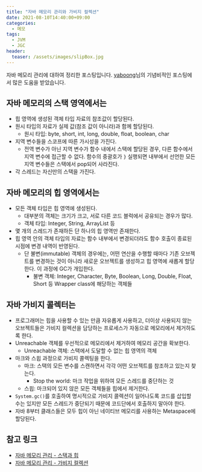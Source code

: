 ```yaml
---
title: "자바 메모리 관리와 가비지 컬렉션"
date: 2021-08-10T14:40:00+09:00
categories:
  - 메모
tags:
  - JVM
  - JGC
header:
  teaser: /assets/images/slipBox.jpg
---
```

자바 메모리 관리에 대하여 정리한 포스팅입니다. [yaboong][main]님의 기념비적인 포스팅에서 많은 도움을 받았습니다. 

## 자바 메모리의 스택 영역에서는
* 힙 영역에 생성된 객체 타입 자료의 참조값이 할당된다. 
* 원시 타입의 자료가 실제 값(참조 값이 아니라)과 함께 할당된다.
  * 원시 타입: byte, short, int, long, double, float, boolean, char
* 지역 변수들을 스코프에 따른 가시성을 가진다.
  * 전역 변수가 아닌 지역 변수가 함수 내에서 스택에 할당된 경우, 다른 함수에서 지역 변수에 접근할 수 없다. 함수의 중괄호가 `}` 실행되면 내부에서 선언한 모든 지역 변수들은 스택에서 pop되어 사라진다. 
* 각 스레드는 자신만의 스택을 가진다. 

## 자바 메모리의 힙 영역에서는
* 모든 객체 타입은 힙 영역에 생성된다. 
  * 대부분의 객체는 크기가 크고, 서로 다른 코드 블럭에서 공유되는 경우가 많다.
  * 객체 타입: Integer, String, ArrayList 등
* 몇 개의 스레드가 존재하든 단 하나의 힙 영역만 존재한다. 
* 힙 영역 안의 객체 타입의 자료는 함수 내부에서 변경되더라도 함수 호출이 종료된 시점에 변경 내역이 반영된다. 
  * 단 불변(immutable) 객체의 경우에는, 어떤 연산을 수행할 때마다 기존 오브젝트를 변경하는 것이 아니라 새로운 오브젝트를 생성하고 힙 영역에 새롭게 할당한다. 이 과정에 GC가 개입한다. 
    * 불변 객체: Integer, Character, Byte, Boolean, Long, Double, Float, Short 등 Wrapper class에 해당하는 객체들

## 자바 가비지 콜렉터는
* 프로그래머는 힙을 사용할 수 있는 만큼 자유롭게 사용하고, 더이상 사용되지 않는 오브젝트들은 가비지 컬렉션을 담당하는 프로세스가 자동으로 메모리에서 제거하도록 한다. 
* Unreachable 객체를 우선적으로 메모리에서 제거하여 메모리 공간을 확보한다. 
  * Unreachable 객체: 스택에서 도달할 수 없는 힙 영역의 객체
* 마크와 스윕 과정으로 가비지 콜렉팅을 한다. 
  * 마크: 스택의 모든 변수를 스캔하면서 각각 어떤 오브젝트를 참조하고 있는지 찾는다.
    * Stop the world: 마크 작업을 위하여 모든 스레드를 중단하는 것
  * 스윕: 마크되어 있지 않은 모든 객체들을 힙에서 제거한다. 
* `System.gc()`를 호출하여 명시적으로 가비지 콜렉션이 일어나도록 코드를 삽입할 수는 있지만 모든 스레드가 중단되기 때문에 코드단에서 호출하지 말아야 한다. 
* 자바 8부터 클래스들은 모두 힙이 아닌 네이티브 메모리를 사용하는 Metaspace에 할당된다. 

## 참고 링크
* [자바 메모리 관리 - 스택과 힙][yaboong-blog-memory-management]
* [자바 메모리 관리 - 가비지 컬렉션][yaboong-blog-garbage-collection]


[main]: https://yaboong.github.io/
[yaboong-blog-memory-management]: https://yaboong.github.io/java/2018/05/26/java-memory-management/
[yaboong-blog-garbage-collection]: https://yaboong.github.io/java/2018/06/09/java-garbage-collection/